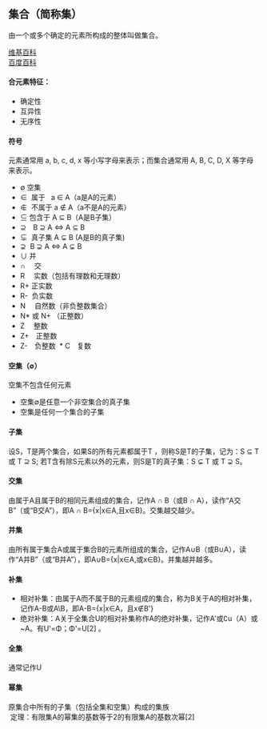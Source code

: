 ## 集合（简称集）
  由一个或多个确定的元素所构成的整体叫做集合。
  
[维基百科](https://zh.wikipedia.org/wiki/%E9%9B%86%E5%90%88_(%E6%95%B0%E5%AD%A6))<br>
[百度百科](https://baike.baidu.com/item/%E9%9B%86%E5%90%88/2908117#viewPageContent)

#### 合元素特征：
  * 确定性
  * 互异性
  * 无序性
  
#### 符号
  元素通常用 a, b, c, d, x 等小写字母来表示；而集合通常用 A, B, C, D, X 等字母来表示。
  
  * ∅  空集
  * ∈  属于   a ∈ A（a是A的元素）
  * ∉  不属于  a ∉ A（a不是A的元素）
  * ⊆  包含于  A ⊆ B（A是B子集）
  * ⊇　B ⊇ A <=> A ⊆ B
  * ⊊  真子集 A ⊊ B (A是B的真子集)
  * ⊋  B ⊋ A  <=> A ⊊ B
  * ∪  并
  * ∩　 交
  * R　 实数（包括有理数和无理数）
  * R+  正实数
  * R-  负实数
  * N　 自然数（非负整数集合）
  * N\* 或 N+ （正整数）
  * Z　 整数
  * Z+　正整数
  * Z-　负整数
  * C　复数
 
#### 空集（∅）
  空集不包含任何元素
  * 空集∅是任意一个非空集合的真子集
  * 空集是任何一个集合的子集
  
#### 子集 
  设S，T是两个集合，如果S的所有元素都属于T ，则称S是T的子集，记为：S ⊆ T 或 T ⊇ S; 若T含有除S元素以外的元素，则S是T的真子集：S ⊊ T 或 T ⊋ S。
  
#### 交集
  由属于A且属于B的相同元素组成的集合，记作A ∩ B（或B ∩ A），读作“A交B”（或“B交A”），即A ∩ B={x|x∈A,且x∈B}。交集越交越少。

#### 并集
  由所有属于集合A或属于集合B的元素所组成的集合，记作A∪B（或B∪A），读作“A并B”（或“B并A”），即A∪B={x|x∈A,或x∈B}。并集越并越多。

#### 补集
  * 相对补集：由属于A而不属于B的元素组成的集合，称为B关于A的相对补集，记作A-B或A\B，即A-B={x|x∈A，且x∉B'}
  * 绝对补集：A关于全集合U的相对补集称作A的绝对补集，记作A'或∁u（A）或~A。有U'=Φ；Φ'=U[2]  。
#### 全集
  通常记作U
  
#### 幂集
  原集合中所有的子集（包括全集和空集）构成的集族<br>
  定理：有限集A的幂集的基数等于2的有限集A的基数次幂[2] 
  

